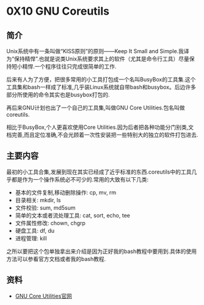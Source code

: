 # 0X10 GNU Coreutils

## 简介

Unix系统中有一条叫做“KISS原则”的原则——Keep It Small and Simple.我译为“保持精悍”.也就是说类Unix系统要求其上的软件（尤其是命令行工具）尽量保持短小精悍.一个程序往往只完成很简单的工作.

后来有人为了方便，把很多常用的小工具打包成一个名叫BusyBox的工具集.这个工具集和bash一样成了标准,几乎装Linux系统就自带bash和busybox。后边许多部分所使用的命令其实也是busybox打包的.

再后来GNU计划也出了一个自己的工具集,叫做GNU Core Utilities.包名叫做coreutils.

相比于BusyBox,个人更喜欢使用Core Utilities.因为后者把各种功能分门别类,文档完善,而且定位准确,不会光顾着一次性安装把一些特别大的独立的软件打包进去.

## 主要内容

最初的小工具合集,发展到现在其实已经成了近乎标准的东西.coreutils中的工具几乎都是作为一个操作系统必不可少的.常用的大致有以下几类:

* 基本的文件复制,移动删除操作: cp, mv, rm
* 目录相关: mkdir, ls
* 文件校验: sum, md5sum
* 简单的文本或者流处理工具: cat, sort, echo, tee
* 文件属性修改: chown, chgrp
* 硬盘工具: df, du
* 进程管理: kill

之所以要把这个包单独拿出来介绍是因为正好我的bash教程中要用到.具体的使用方法可以参看官方文档或者我的bash教程.

## 资料

* [GNU Core Utilities官网](https://www.gnu.org/software/coreutils/coreutils.html)
